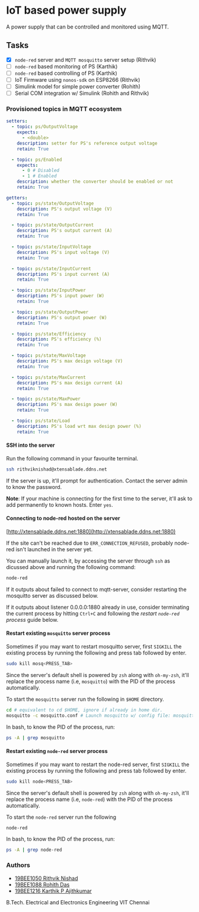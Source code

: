 # IoT based power supply

A power supply that can be controlled and monitored using MQTT.

## Tasks

- [x] `node-red` server and `MQTT mosquitto` server setup (Rithvik)
- [ ] `node-red` based monitoring of PS (Karthik)
- [ ] `node-red` based controlling of PS (Karthik)
- [ ] IoT Firmware using `nonos-sdk` on ESP8266 (Rithvik)
- [ ] Simulink model for simple power converter (Rohith)
- [ ] Serial COM integration w/ Simulink (Rohith and Rithvik)

### Provisioned topics in MQTT ecosystem

```yaml
setters:
  - topic: ps/OutputVoltage
    expects:
      - <double>
    description: setter for PS's reference output voltage
    retain: True

  - topic: ps/Enabled
    expects:
      - 0 # Disabled
      - 1 # Enabled
    description: whether the converter should be enabled or not
    retain: True

getters:
  - topic: ps/state/OutputVoltage
    description: PS's output voltage (V)
    retain: True

  - topic: ps/state/OutputCurrent
    description: PS's output current (A)
    retain: True

  - topic: ps/state/InputVoltage
    description: PS's input voltage (V)
    retain: True

  - topic: ps/state/InputCurrent
    description: PS's input current (A)
    retain: True

  - topic: ps/state/InputPower
    description: PS's input power (W)
    retain: True

  - topic: ps/state/OutputPower
    description: PS's output power (W)
    retain: True

  - topic: ps/state/Efficiency
    description: PS's efficiency (%)
    retain: True

  - topic: ps/state/MaxVoltage
    description: PS's max design voltage (V)
    retain: True

  - topic: ps/state/MaxCurrent
    description: PS's max design current (A)
    retain: True

  - topic: ps/state/MaxPower
    description: PS's max design power (W)
    retain: True

  - topic: ps/state/Load
    description: PS's load wrt max design power (%)
    retain: True

```

#### SSH into the server

Run the following command in your favourite terminal.

```sh
ssh rithviknishad@xtensablade.ddns.net
```

If the server is up, it'll prompt for authentication. Contact the server admin to know the password.

**Note**: If your machine is connecting for the first time to the server, it'll ask to add permanently to known hosts. Enter `yes`.

#### Connecting to node-red hosted on the server

[http://xtensablade.ddns.net:1880](http://xtensablade.ddns.net:1880)

If the site can't be reached due to `ERR_CONNECTION_REFUSED`, probably node-red isn't launched in the server yet.

You can manually launch it, by accessing the server through `ssh` as dicussed above and running the following command:

```sh
node-red
```

If it outputs about failed to connect to mqtt-server, consider restarting the mosquitto server as discussed below.

If it outputs about listener 0.0.0.0:1880 already in use, consider terminating the current process by hitting `Ctrl+C` and following the *restart `node-red` process* guide below.

#### Restart existing `mosquitto` server process

Sometimes if you may want to restart mosquitto server, first `SIGKILL` the existing process by running the following and press tab followed by enter.

```sh
sudo kill mosq<PRESS_TAB>
```

Since the server's default shell is powered by `zsh` along with `oh-my-zsh`, it'll replace the process name (i.e, `mosquitto`) with the PID of the process automatically.

To start the `mosquitto` server run the following in `$HOME` directory.

```sh
cd # equivalent to cd $HOME, ignore if already in home dir.
mosquitto -c mosquitto.conf # Launch mosquitto w/ config file: mosquitto.conf
```

In bash, to know the PID of the process, run:

```sh
ps -A | grep mosquitto
```

#### Restart existing `node-red` server process

Sometimes if you may want to restart the node-red server, first `SIGKILL` the existing process by running the following and press tab followed by enter.

```sh
sudo kill node<PRESS_TAB>
```

Since the server's default shell is powered by `zsh` along with `oh-my-zsh`, it'll replace the process name (i.e, `node-red`) with the PID of the process automatically.

To start the `node-red` server run the following

```sh
node-red
```

In bash, to know the PID of the process, run:

```sh
ps -A | grep node-red
```

### Authors

- [19BEE1050 Rithvik Nishad](https://github.com/rithviknishad)
- [19BEE1088 Rohith Das](https://github.com/imrohiit)
- [19BEE1216 Karthik P Ajithkumar](https://github.com/karthikpaji)

B.Tech. Electrical and Electronics Engineering
VIT Chennai
